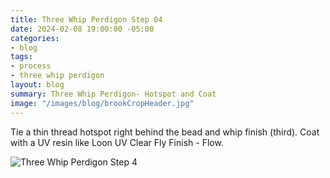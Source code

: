 ```yaml
---
title: Three Whip Perdigon Step 04
date: 2024-02-08 19:00:00 -05:00
categories:
- blog
tags:
- process
- three whip perdigon
layout: blog
summary: Three Whip Perdigon- Hotspot and Coat
image: "/images/blog/brookCropHeader.jpg"
---
```


Tie a thin thread hotspot right behind the bead and whip finish (third).  Coat with a UV resin like Loon UV Clear Fly Finish - Flow.

![Three Whip Perdigon Step 4](https://effectiveflybox.github.io/images/posts/2024-02-09-threeWhipPerdigonStep04.jpg "Three Whip Perdigon Step 04")